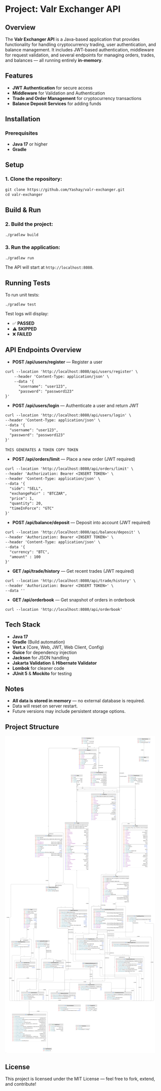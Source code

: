 Project: Valr Exchanger API
===========================

Overview
--------

The **Valr Exchanger API** is a Java-based application that provides functionality for handling cryptocurrency trading, user authentication, and balance management. It includes JWT-based authentication, middleware for request validation, and several endpoints for managing orders, trades, and balances — all running entirely **in-memory**.

Features
--------

*   **JWT Authentication** for secure access
*   **Middleware** for Validation and Authentication
*   **Trade and Order Management** for cryptocurrency transactions
*   **Balance Deposit Services** for adding funds 

Installation
------------

### Prerequisites

*   **Java 17** or higher
*   **Gradle**

Setup
-----

### 1\. Clone the repository:

    git clone https://github.com/Yashay/valr-exchanger.git
    cd valr-exchanger

Build & Run
-----------

### 2\. Build the project:

    ./gradlew build

### 3\. Run the application:

    ./gradlew run

The API will start at `http://localhost:8080`.

Running Tests
-------------

To run unit tests:

    ./gradlew test

Test logs will display:

*   ✅ **PASSED**
*   ⚠️ **SKIPPED**
*   ❌ **FAILED**

API Endpoints Overview
----------------------

*   **POST /api/users/register** — Register a user
```
curl --location 'http://localhost:8080/api/users/register' \
    --header 'Content-Type: application/json' \
    --data '{
      "username": "user123",
      "password": "password123"
}'
```
*   **POST /api/users/login** — Authenticate a user and return JWT
```
curl --location 'http://localhost:8080/api/users/login' \
--header 'Content-Type: application/json' \
--data '{
  "username": "user123",
  "password": "password123"
}'

THIS GENERATES A TOKEN COPY TOKEN
```  
* **POST /api/orders/limit** — Place a new order (JWT required)
```
curl --location 'http://localhost:8080/api/orders/limit' \
--header 'Authorization: Bearer <INSERT TOKEN>' \
--header 'Content-Type: application/json' \
--data '{
  "side": "SELL", 
  "exchangePair" : "BTCZAR",
  "price": 1,
  "quantity": 20,
  "timeInForce": "GTC"
}'
```  
* **POST /api/balance/deposit** — Deposit into account (JWT required)
```
curl --location 'http://localhost:8080/api/balance/deposit' \
--header 'Authorization: Bearer <INSERT TOKEN>' \
--header 'Content-Type: application/json' \
--data '{
  "currency": "BTC",
  "amount" : 100
}'
```
* **GET /api/trade/history** — Get recent trades (JWT required)
```angular2html
curl --location 'http://localhost:8080/api/trade/history' \
--header 'Authorization: Bearer <INSERT TOKEN>' \
--data ''
```  
* **GET /api/orderbook** — Get snapshot of orders in orderbook
```angular2html
curl --location 'http://localhost:8080/api/orderbook'
```

Tech Stack
----------

*   **Java 17**
*   **Gradle** (Build automation)
*   **Vert.x** (Core, Web, JWT, Web Client, Config)
*   **Guice** for dependency injection
*   **Jackson** for JSON handling
*   **Jakarta Validation** & **Hibernate Validator**
*   **Lombok** for cleaner code
*   **JUnit 5** & **Mockito** for testing

Notes
-----

*   **All data is stored in memory** — no external database is required.
*   Data will reset on server restart.
*   Future versions may include persistent storage options.

Project Structure
-------

![Order Book Architecture](./class-diagram.png)

License
-------

This project is licensed under the MIT License — feel free to fork, extend, and contribute!